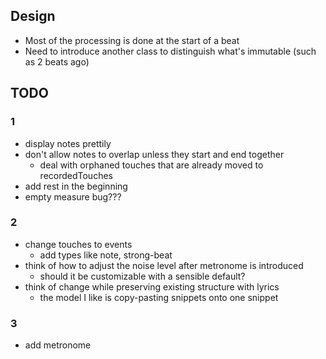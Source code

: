 
## Design
* Most of the processing is done at the start of a beat
* Need to introduce another class to distinguish what's immutable (such as 2 beats ago)

## TODO

### 1
* display notes prettily
* don't allow notes to overlap unless they start and end together
  - deal with orphaned touches that are already moved to recordedTouches
* add rest in the beginning
* empty measure bug???

### 2
* change touches to events
  - add types like note, strong-beat
* think of how to adjust the noise level after metronome is introduced
  - should it be customizable with a sensible default?
* think of change while preserving existing structure with lyrics
  - the model I like is copy-pasting snippets onto one snippet

### 3
* add metronome